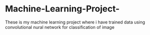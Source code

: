 # Machine-Learning-Project-
These is my machine learning project where i have trained data using convolutional nural network for classification of image
